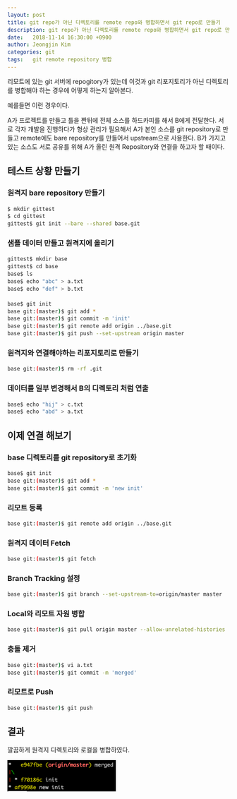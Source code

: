 ```yaml
---
layout: post
title: git repo가 아닌 디렉토리를 remote repo와 병합하면서 git repo로 만들기
description: git repo가 아닌 디렉토리를 remote repo와 병합하면서 git repo로 만들기
date:   2018-11-14 16:30:00 +0900
author: Jeongjin Kim
categories: git
tags:	git remote repository 병합
---
```


리모트에 있는 git 서버에 repogitory가 있는데 이것과 git 리포지토리가 아닌 디렉토리를 병합해야 하는 경우에 어떻게 하는지 알아본다.

예를들면 이런 경우이다.

A가 프로젝트를 만들고 틀을 짠뒤에 전체 소스를 하드카피를 해서 B에게 전달한다.
서로 각자 개발을 진행하다가 형상 관리가 필요해서 A가 본인 소스를 git repository로 만들고 remote에도 bare repository를 만들어서 upstream으로 사용한다.
B가 가지고 있는 소스도 서로 공유를 위해 A가 올린 원격 Repository와 연결을 하고자 할 때이다.


## 테스트 상황 만들기

### 원격지 bare repository 만들기
```sh
$ mkdir gittest
$ cd gittest
gittest$ git init --bare --shared base.git
```

### 샘플 데이터 만들고 원격지에 올리기
```sh
gittest$ mkdir base
gittest$ cd base
base$ ls
base$ echo "abc" > a.txt
base$ echo "def" > b.txt

base$ git init
base git:(master)$ git add *
base git:(master)$ git commit -m 'init'
base git:(master)$ git remote add origin ../base.git
base git:(master)$ git push --set-upstream origin master
```

### 원격지와 연결해야하는 리포지토리로 만들기
```sh
base git:(master)$ rm -rf .git
```

### 데이터를 일부 변경해서 B의 디렉토리 처럼 연출
```sh
base$ echo "hij" > c.txt
base$ echo "abd" > a.txt
```

## 이제 연결 해보기

### base 디렉토리를 git repository로 초기화
```sh
base$ git init
base git:(master)$ git add *
base git:(master)$ git commit -m 'new init'
```

### 리모트 등록
```sh
base git:(master)$ git remote add origin ../base.git
```

### 원격지 데이터 Fetch
```sh
base git:(master)$ git fetch
```

### Branch Tracking 설정
```sh
base git:(master)$ git branch --set-upstream-to=origin/master master
```

### Local와 리모트 자원 병합
```sh
base git:(master)$ git pull origin master --allow-unrelated-histories
```

### 충돌 제거
```sh
base git:(master)$ vi a.txt
base git:(master)$ git commit -m 'merged'
```

### 리모트로 Push
```sh
base git:(master)$ git push
```

## 결과
깔끔하게 원격지 디렉토리와 로컬을 병합하였다.

![](/assets/2019-11-14-git-merge-remote/2019-11-14-git-merge-remote_161635.png)
